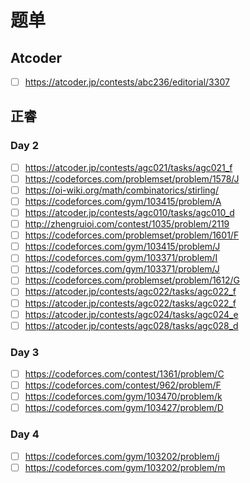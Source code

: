# 题单

## Atcoder

- [ ] <https://atcoder.jp/contests/abc236/editorial/3307>

## 正睿

### Day 2

- [ ] <https://atcoder.jp/contests/agc021/tasks/agc021_f>
- [ ] <https://codeforces.com/problemset/problem/1578/J>
- [ ] <https://oi-wiki.org/math/combinatorics/stirling/>
- [ ] <https://codeforces.com/gym/103415/problem/A>
- [ ] <https://atcoder.jp/contests/agc010/tasks/agc010_d>
- [ ] <http://zhengruioi.com/contest/1035/problem/2119>
- [ ] <https://codeforces.com/problemset/problem/1601/F>
- [ ] <https://codeforces.com/gym/103415/problem/J>
- [ ] <https://codeforces.com/gym/103371/problem/I>
- [ ] <https://codeforces.com/gym/103371/problem/J>
- [ ] <https://codeforces.com/problemset/problem/1612/G>
- [ ] <https://atcoder.jp/contests/agc022/tasks/agc022_f>
- [ ] <https://atcoder.jp/contests/agc022/tasks/agc022_f>
- [ ] <https://atcoder.jp/contests/agc024/tasks/agc024_e>
- [ ] <https://atcoder.jp/contests/agc028/tasks/agc028_d>

### Day 3

- [ ] <https://codeforces.com/contest/1361/problem/C>
- [ ] <https://codeforces.com/contest/962/problem/F>
- [ ] <https://codeforces.com/gym/103470/problem/k>
- [ ] <https://codeforces.com/gym/103427/problem/D>

### Day 4

- [ ] <https://codeforces.com/gym/103202/problem/j>
- [ ] <https://codeforces.com/gym/103202/problem/m>
